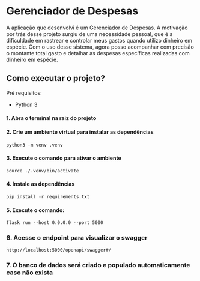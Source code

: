 # Gerenciador de Despesas #

A aplicação que desenvolvi é um Gerenciador de Despesas. A motivação por trás desse projeto surgiu de uma necessidade pessoal, que é a dificuldade em rastrear e controlar meus gastos quando utilizo dinheiro em espécie. Com o uso desse sistema, agora posso acompanhar com precisão o montante total gasto e detalhar as despesas específicas realizadas com dinheiro em espécie.

## Como executar o projeto? ##

Pré requisitos:
- Python 3

#### 1. Abra o terminal na raiz do projeto
#### 2. Crie um ambiente virtual para instalar as dependências
```
python3 -m venv .venv
```

#### 3. Execute o comando para ativar o ambiente
```
source ./.venv/bin/activate
```

#### 4. Instale as dependências
```
pip install -r requirements.txt
```

#### 5. Execute o comando:
```
flask run --host 0.0.0.0 --port 5000
```

### 6. Acesse o endpoint para visualizar o swagger
```
http://localhost:5000/openapi/swagger#/
```

### 7. O banco de dados será criado e populado automaticamente caso não exista